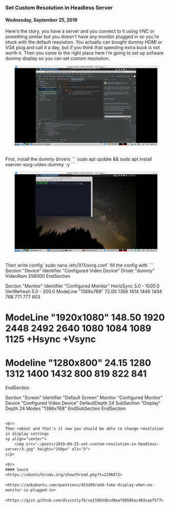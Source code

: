 ### **Set Custom Resolution in Headless Server**
#### Wednesday, September 25, 2019
Here's the story, you have a server and you connect to it using VNC or something similar but you doesn't 
have any monitor plugged in so you're stuck with the default resolution. You actually can bought dummy 
HDMI or VGA plug and call it a day, but if you think that spending extra buck is not worth it. Then you 
come to the right place here i'm going to set up sofware dummy display so you can set custom resolution.
<p align="center">
	<img src="./posts/2019-09-25-set-custom-resolution-in-headless-server/1.jpg" height="250px" alt="1">
</p>

<br>
First, install the dummy drivers
```
sudo apt update && sudo apt install xserver-xorg-video-dummy -y
``` 
<p align="center">
	<img src="./posts/2019-09-25-set-custom-resolution-in-headless-server/2.jpg" height="250px" alt="2">
</p>

<br>
Then write config `sudo nano /etc/X11/xorg.conf` fill the config with
```
Section "Device"    Identifier  "Configured Video Device"
    Driver      "dummy"
    VideoRam 256000
EndSection


Section "Monitor"
    Identifier  "Configured Monitor"
    HorizSync 5.0 - 1000.0
    VertRefresh 5.0 - 200.0
    ModeLine "1366x768" 72.00 1366 1414 1446 1494  768 771 777 803
#    ModeLine "1920x1080" 148.50 1920 2448 2492 2640 1080 1084 1089 1125 +Hsync +Vsync
#    Modeline "1280x800" 24.15 1280 1312 1400 1432 800 819 822 841
EndSection


Section "Screen"
    Identifier  "Default Screen"
    Monitor     "Configured Monitor"
    Device      "Configured Video Device"
    DefaultDepth 24
    SubSection "Display"
    Depth 24
    Modes "1366x768"
    EndSubSection
EndSection
```

<br>
Then reboot and that's it now you should be able to change resolution in display settings
<p align="center">
	<img src="./posts/2019-09-25-set-custom-resolution-in-headless-server/3.jpg" height="250px" alt="3">
</p>

<br>
#### Sauce
<https://ubuntuforums.org/showthread.php?t=2296872>

<https://askubuntu.com/questions/453109/add-fake-display-when-no-monitor-is-plugged-in>

<https://gist.github.com/divinity76/ce210b5dbcd9ea7d0585ac403caef577>
